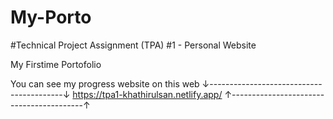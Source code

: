 # My-Porto
#Technical Project Assignment (TPA) #1 - Personal Website

My Firstime Portofolio 

You can see my progress website on this web 
↓-----------------------------------------↓
  https://tpa1-khathirulsan.netlify.app/
↑-----------------------------------------↑
